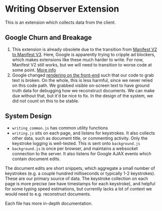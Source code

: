 # Writing Observer Extension

This is an extension which collects data from the client.

## Google Churn and Breakage

1. This extension is already obsolete due to the transition from
   [Manifest V2 to Manifest V3](https://developer.chrome.com/docs/extensions/mv3/mv2-sunset/).
   Here, Google is apparently trying to cripple ad blockers, which
   makes extensions like these much harder to write. For now, Manifest
   V2 still works, but we will need to transition to worse code at
   some point. [More info](https://www.eff.org/deeplinks/2021/12/chrome-users-beware-manifest-v3-deceitful-and-threatening)
2. Google changed
   [rendering on the front-end](https://workspaceupdates.googleblog.com/2021/05/Google-Docs-Canvas-Based-Rendering-Update.html)
   such that our code to grab text is broken. On the whole, this is
   less harmful, since we never relied on this code path. We grabbed
   visible on-screen text to have ground truth data for debugging how
   we reconstruct documents. We can make due without that, but it'd be
   nice to fix. In the design of the system, we did not count on this
   to be stable.

## System Design

* `writing_common.js` has common utility functions
* `writing.js` sits on each page, and listens for keystrokes. It also
  collects other data, such as document title, or commenting activity.
  Only the keystroke logging is well-tested. This is sent onto
  `background.js`
* `background.js` is once per browser, and maintains a websocket
  connection to the server. It also listens for Google AJAX events
  which contain document edits.

The document edits are short snippets, which aggregate a small number
of keystrokes (e.g. a couple hundred milliseconds or typically 1-2
keystrokes). These are our primary source of data. The keystroke
collection on each page is more precise (we have timestamps for each
keystroke), and helpful for some typing speed estimations, but
currently lacks a lot of context we would need to e.g. reconstruct
documents.

Each file has more in-depth documentation.
